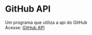 # GitHub API
Um programa que utiliza a api do GitHub
<br>
Acesse: <a href="https://teaguinho-feiu.github.io/github_api/">GitHub API</a>
